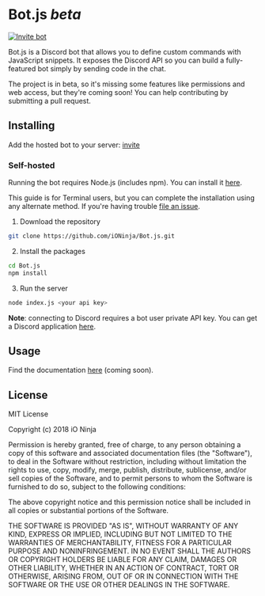 # Bot.js *beta*

[![Invite bot](https://img.shields.io/badge/bot-invite-7289DA.svg)](https://discordapp.com/oauth2/authorize?client_id=426235733594996748&scope=bot)

Bot.js is a Discord bot that allows you to define custom commands with JavaScript snippets. It exposes the Discord API so you can build a fully-featured bot simply by sending code in the chat.

The project is in beta, so it's missing some features like permissions and web access, but they're coming soon! You can help contributing by submitting a pull request.

## Installing

Add the hosted bot to your server: [invite](https://discordapp.com/oauth2/authorize?client_id=426235733594996748&scope=bot)

### Self-hosted

Running the bot requires Node.js (includes npm). You can install it [here](https://nodejs.org/en/download/).

This guide is for Terminal users, but you can complete the installation using any alternate method. If you're having trouble [file an issue](https://github.com/iONinja/Bot.js/issues/new).

  1. Download the repository
  
  ```bash
  git clone https://github.com/iONinja/Bot.js.git
  ```
  2. Install the packages
  
  ```bash
  cd Bot.js
  npm install
  ```
  
  3. Run the server
  
  ```bash
  node index.js <your api key>
  ```
  
  **Note**: connecting to Discord requires a bot user private API key. You can get a Discord application [here](https://discordapp.com/developers/applications/me/create). 

## Usage

Find the documentation [here](https://github.com/iONinja/Bot.js/blob/master/usage.md) (coming soon).

## License

MIT License

Copyright (c) 2018 iO Ninja

Permission is hereby granted, free of charge, to any person obtaining a copy
of this software and associated documentation files (the "Software"), to deal
in the Software without restriction, including without limitation the rights
to use, copy, modify, merge, publish, distribute, sublicense, and/or sell
copies of the Software, and to permit persons to whom the Software is
furnished to do so, subject to the following conditions:

The above copyright notice and this permission notice shall be included in all
copies or substantial portions of the Software.

THE SOFTWARE IS PROVIDED "AS IS", WITHOUT WARRANTY OF ANY KIND, EXPRESS OR
IMPLIED, INCLUDING BUT NOT LIMITED TO THE WARRANTIES OF MERCHANTABILITY,
FITNESS FOR A PARTICULAR PURPOSE AND NONINFRINGEMENT. IN NO EVENT SHALL THE
AUTHORS OR COPYRIGHT HOLDERS BE LIABLE FOR ANY CLAIM, DAMAGES OR OTHER
LIABILITY, WHETHER IN AN ACTION OF CONTRACT, TORT OR OTHERWISE, ARISING FROM,
OUT OF OR IN CONNECTION WITH THE SOFTWARE OR THE USE OR OTHER DEALINGS IN THE
SOFTWARE.

